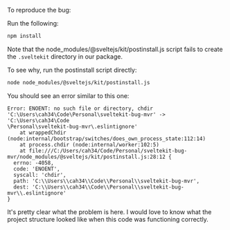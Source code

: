 To reproduce the bug:

Run the following:
```bash
npm install
```

Note that the node_modules/@sveltejs/kit/postinstall.js script fails to create the `.sveltekit` directory in our package.

To see why, run the postinstall script directly:
```bash
node node_modules/@sveltejs/kit/postinstall.js
```

You should see an error similar to this one:
```
Error: ENOENT: no such file or directory, chdir 'C:\Users\cah34\Code\Personal\sveltekit-bug-mvr' -> 'C:\Users\cah34\Code
\Personal\sveltekit-bug-mvr\.eslintignore'
    at wrappedChdir (node:internal/bootstrap/switches/does_own_process_state:112:14)
    at process.chdir (node:internal/worker:102:5)
    at file:///C:/Users/cah34/Code/Personal/sveltekit-bug-mvr/node_modules/@sveltejs/kit/postinstall.js:28:12 {
  errno: -4058,
  code: 'ENOENT',
  syscall: 'chdir',
  path: 'C:\\Users\\cah34\\Code\\Personal\\sveltekit-bug-mvr',
  dest: 'C:\\Users\\cah34\\Code\\Personal\\sveltekit-bug-mvr\\.eslintignore'
}
```
It's pretty clear what the problem is here. I would love to know what the project structure looked like when this code
was functioning correctly.
